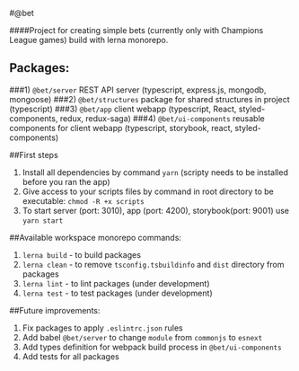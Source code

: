#@bet

####Project for creating simple bets (currently only with Champions League games) build with lerna monorepo.

## Packages:
###1) `@bet/server`
REST API server (typescript, express.js, mongodb, mongoose)
###2) `@bet/structures` 
package for shared structures in project (typescript)
###3) `@bet/app`
client webapp (typescript, React, styled-components, redux, redux-saga)
###4) `@bet/ui-components` 
reusable components for client webapp (typescript, storybook, react, styled-components)

##First steps

1) Install all dependencies by command `yarn` (scripty needs to be installed before you ran the app)
2) Give access to your scripts files by command in root directory to be executable: `chmod -R +x scripts`
3) To start server (port: 3010), app (port: 4200), storybook(port: 9001) use `yarn start`

##Available workspace monorepo commands:

1) `lerna build` - to build packages
2) `lerna clean` - to remove `tsconfig.tsbuildinfo` and `dist` directory from packages
3) `lerna lint` - to lint packages (under development)
4) `lerna test` - to test packages (under development)


##Future improvements:

1) Fix packages to apply `.eslintrc.json` rules
2) Add babel `@bet/server` to change `module` from `commonjs` to `esnext`
3) Add types definition for webpack build process in `@bet/ui-components`
4) Add tests for all packages
